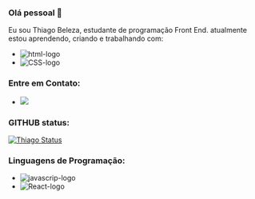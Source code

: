 ### Olá pessoal 👋

Eu sou Thiago Beleza, estudante de programação Front End. atualmente estou aprendendo, criando e trabalhando com:

- <img src="https://img.shields.io/badge/HTML5-E34F26?style=for-the-badge&logo=html5&logoColor=white" alt="html-logo">
- <img src="https://img.shields.io/badge/CSS3-1572B6?style=for-the-badge&logo=css3&logoColor=white" alt="CSS-logo">

###  Entre em Contato:

- <a href="https://www.instagram.com/thiagomscg/"><img src="https://img.shields.io/badge/Instagram-E4405F?style=for-the-badge&logo=instagram&logoColor=white"></a>

### GITHUB status:

[![Thiago Status](https://github-readme-stats.vercel.app/api?username=Thiagomscg)](https://github.com/anuraghazra/github-readme-stats)


### Linguagens de Programação:

- <img src="https://img.shields.io/badge/JavaScript-323330?style=for-the-badge&logo=javascript&logoColor=F7DF1E" alt="javascrip-logo">
- <img src="https://img.shields.io/badge/React-20232A?style=for-the-badge&logo=react&logoColor=61DAFB" alt="React-logo">
